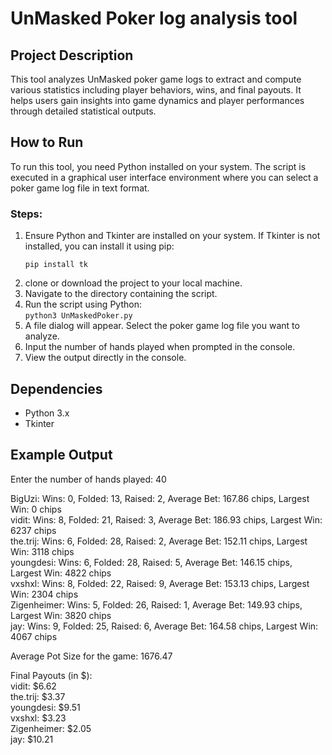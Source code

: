 # UnMasked Poker log analysis tool

## Project Description
This tool analyzes UnMasked poker game logs to extract and compute various statistics including player behaviors, wins, and final payouts. It helps users gain insights into game dynamics and player performances through detailed statistical outputs.

## How to Run
To run this tool, you need Python installed on your system. The script is executed in a graphical user interface environment where you can select a poker game log file in text format.

### Steps:
  1. Ensure Python and Tkinter are installed on your system. If Tkinter is not installed, you can install it using pip:
     ```
     pip install tk
     ```
  2. clone or download the project to your local machine.
  3. Navigate to the directory containing the script.
  4. Run the script using Python: <br />
    ```
    python3 UnMaskedPoker.py
    ```
  5. A file dialog will appear. Select the poker game log file you want to analyze.
  6. Input the number of hands played when prompted in the console.
  7. View the output directly in the console.

## Dependencies 
  - Python 3.x
  - Tkinter

## Example Output

Enter the number of hands played: 40<br />

BigUzi: Wins: 0, Folded: 13, Raised: 2, Average Bet: 167.86 chips, Largest Win: 0 chips<br />
vidit: Wins: 8, Folded: 21, Raised: 3, Average Bet: 186.93 chips, Largest Win: 6237 chips<br />
the.trij: Wins: 6, Folded: 28, Raised: 2, Average Bet: 152.11 chips, Largest Win: 3118 chips<br />
youngdesi: Wins: 6, Folded: 28, Raised: 5, Average Bet: 146.15 chips, Largest Win: 4822 chips<br />
vxshxl: Wins: 8, Folded: 22, Raised: 9, Average Bet: 153.13 chips, Largest Win: 2304 chips<br />
Zigenheimer: Wins: 5, Folded: 26, Raised: 1, Average Bet: 149.93 chips, Largest Win: 3820 chips<br />
jay: Wins: 9, Folded: 25, Raised: 6, Average Bet: 164.58 chips, Largest Win: 4067 chips<br />

Average Pot Size for the game: 1676.47<br />

Final Payouts (in $):<br />
vidit: $6.62<br />
the.trij: $3.37<br />
youngdesi: $9.51<br />
vxshxl: $3.23<br />
Zigenheimer: $2.05<br />
jay: $10.21<br />
